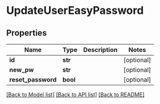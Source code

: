 # UpdateUserEasyPassword

## Properties
Name | Type | Description | Notes
------------ | ------------- | ------------- | -------------
**id** | **str** |  | [optional] 
**new_pw** | **str** |  | [optional] 
**reset_password** | **bool** |  | [optional] 

[[Back to Model list]](../README.md#documentation-for-models) [[Back to API list]](../README.md#documentation-for-api-endpoints) [[Back to README]](../README.md)

